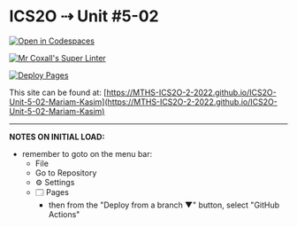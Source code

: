 # ICS2O ⇢ Unit #5-02

[![Open in Codespaces](https://classroom.github.com/assets/launch-codespace-7f7980b617ed060a017424585567c406b6ee15c891e84e1186181d67ecf80aa0.svg)](https://classroom.github.com/open-in-codespaces?assignment_repo_id=11026062)

[![Mr Coxall's Super Linter](https://github.com/MTHS-ICS2O-2-2022/ICS2O-Unit-5-02-Mariam-Kasim/workflows/Mr%20Coxall's%20Super%20Linter/badge.svg)](https://github.com/MTHS-ICS2O-2-2022/ICS2O-Unit-5-02-Mariam-Kasim/actions)

[![Deploy Pages](https://github.com/MTHS-ICS2O-2-2022/ICS2O-Unit-5-02-Mariam-Kasim/workflows/Deploy%20Pages/badge.svg)](https://github.com/MTHS-ICS2O-2-2022/ICS2O-Unit-5-02-Mariam-Kasim/actions)

This site can be found at: [https://MTHS-ICS2O-2-2022.github.io/ICS2O-Unit-5-02-Mariam-Kasim](https://MTHS-ICS2O-2-2022.github.io/ICS2O-Unit-5-02-Mariam-Kasim)

---

**NOTES ON INITIAL LOAD:**
- remember to goto on the menu bar:
  - File
  - Go to Repository
  - ⚙ Settings
  - 🗔 Pages
    - then from the "Deploy from a branch ▼" button, select "GitHub Actions"
